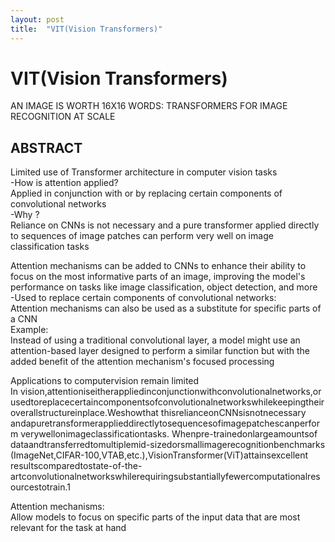 ```yaml
---
layout: post
title:  "VIT(Vision Transformers)"
---
```

# VIT(Vision Transformers)
AN IMAGE IS WORTH 16X16 WORDS: TRANSFORMERS FOR IMAGE RECOGNITION AT SCALE <br/>

## ABSTRACT
Limited use of Transformer architecture in computer vision tasks <br/>
-How is attention applied? <br/>
Applied in conjunction with or by replacing certain components of convolutional networks <br/>
-Why ? <br/>
Reliance on CNNs is not necessary and a pure transformer applied directly to sequences of image patches can perform very well on image classification tasks <br/>




Attention mechanisms can be added to CNNs to enhance their ability to focus on the most informative parts of an image, improving the model's performance on tasks like image classification, object detection, and more <br/>
-Used to replace certain components of convolutional networks: <br/>
Attention mechanisms can also be used as a substitute for specific parts of a CNN <br/>
Example: <br/>
Instead of using a traditional convolutional layer, a model might use an attention-based layer designed to perform a similar function but with the added benefit of the attention mechanism's focused processing <br/>


Applications to computervision remain limited <br/>
In vision,attentioniseitherappliedinconjunctionwithconvolutionalnetworks,or usedtoreplacecertaincomponentsofconvolutionalnetworkswhilekeepingtheir overallstructureinplace.Weshowthat thisrelianceonCNNsisnotnecessary andapuretransformerapplieddirectlytosequencesofimagepatchescanperform verywellonimageclassificationtasks. Whenpre-trainedonlargeamountsof dataandtransferredtomultiplemid-sizedorsmallimagerecognitionbenchmarks (ImageNet,CIFAR-100,VTAB,etc.),VisionTransformer(ViT)attainsexcellent resultscomparedtostate-of-the-artconvolutionalnetworkswhilerequiringsubstantiallyfewercomputationalresourcestotrain.1

Attention mechanisms: <br/>
Allow models to focus on specific parts of the input data that are most relevant for the task at hand <br/>
